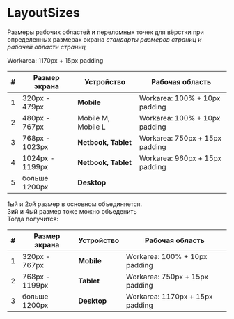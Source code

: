# LayoutSizes
Размеры рабочих областей и переломных точек для вёрстки при определенных размерах экрана
<i>стандарты размеров страниц и рабочей области страниц</i>

<table>
 <thead>
    <th>#</th>
    <th>Размер экрана </th>
    <th>Устройство</th>
     <th>Рабочая область</th>
  </thead>
  <tr>
   <td>
1
   </td>
   <td>
320px - 479px
   </td>
   <td>
 <b>Mobile</b> 
   </td>
   <td>
Workarea: 100% + 10px padding
   </td>
   </tr>
     <tr>
   <td>
2
   </td>
   <td>
480px - 767px
   </td>
   <td>
Mobile M, Mobile L
   </td>
   <td>
Workarea: 100% + 10px padding
   </td>
   </tr>
     <tr>
   <td>
3
   </td>
   <td>
768px - 1023px
   </td>
   <td>
<b>Netbook, Tablet</b>
   </td>
   <td>
Workarea: 750px + 15px padding
   </td>
   </tr>
     <tr>
   <td>
4
   </td>
   <td>
1024px - 1199px
   </td>
   <td>
<b>Netbook, Tablet</b>
   </td>
   <td>
Workarea: 960px + 15px padding
   </td>
   </tr>
     <tr>
    <td>
5
   </td>
   <td>
    больше 1200px
   </td>
   <td>
    <b>Desktop</b>
   </td>
Workarea: 1170px + 15px padding
   <td>

   </td>
   </tr>
 </table>



 
 1ый и 2ой размер в основном объединяется.<br>
 3ий и 4ый размер тоже можно объеденить<br>
 Тогда получится:<br>
 
 <table>
 <thead>
    <th>#</th>
    <th>Размер экрана </th>
    <th>Устройство</th>
     <th>Рабочая область</th>
  </thead>
  <tr>
   <td>
1
   </td>
   <td>
320px - 767px
   </td>
   <td>
 <b>Mobile</b> 
   </td>
   <td>
Workarea: 100% + 10px padding
   </td>
   </tr>
     <tr>
   <td>
2
   </td>
   <td>
768px - 1199px
   </td>
   <td>
<b>Tablet</b>
   </td>
   <td>
Workarea: 750px + 15px padding
   </td>
   </tr>
     <tr>
   <td>
3
   </td>
   <td>
больше 1200px
   </td>
   <td>
<b>Desktop</b>
   </td>
   <td>
Workarea: 1170px + 15px padding
   </td>
   </tr>

 </table>
 
 
